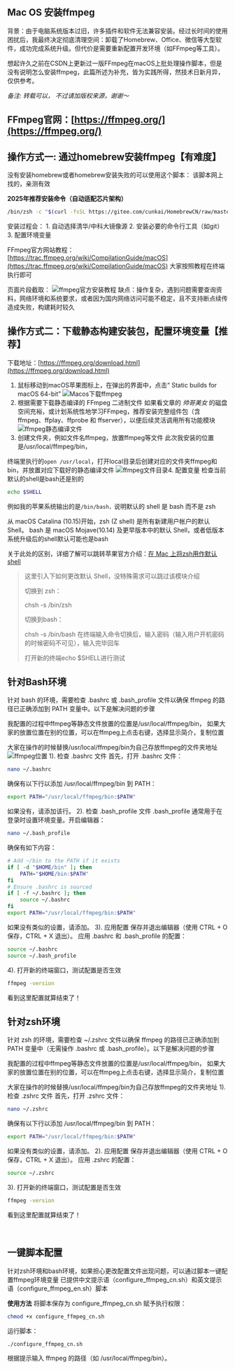 ## Mac OS 安装ffmpeg

背景：由于电脑系统版本过旧，许多插件和软件无法兼容安装。经过长时间的使用困扰后，我最终决定彻底清理空间：卸载了Homebrew、Office、微信等大型软件，成功完成系统升级。但代价是需要重新配置开发环境（如FFmpeg等工具）。

想起许久之前在CSDN上更新过一版FFmpeg在macOS上批处理操作脚本，但是没有说明怎么安装ffmpeg，此篇所述为补充，皆为实践所得，然技术日新月异，仅供参考。

*备注: 转载可以， 不过请加版权来源，谢谢～*

## **FFmpeg官网：[https://ffmpeg.org/](https://ffmpeg.org/)**

## 操作方式一: 通过homebrew安装ffmpeg【有难度】

没有安装homebrew或者homebrew安装失败的可以使用这个脚本：
该脚本网上找的，亲测有效

**2025年推荐安装命令（自动适配芯片架构）**

```bash
/bin/zsh -c "$(curl -fsSL https://gitee.com/cunkai/HomebrewCN/raw/master/Homebrew.sh)"
```

安装过程会：
		1. 自动选择清华/中科大镜像源
	2. 安装必要的命令行工具（如git）
3. 配置环境变量

FFmpeg官方网站教程：[https://trac.ffmpeg.org/wiki/CompilationGuide/macOS](https://trac.ffmpeg.org/wiki/CompilationGuide/macOS)
大家按照教程在终端执行即可

页面片段截取：
![ffmpeg官方安装教程](https://i-blog.csdnimg.cn/direct/2d58346aade04d5b85d41c695283abf8.png)
缺点：操作复杂，遇到问题需要查询资料，网络环境和系统要求，或者因为国内网络访问可能不稳定，且不支持断点续传造成失败，构建耗时较久

## 操作方式二：下载静态构建安装包，配置环境变量【推荐】

下载地址：[https://ffmpeg.org/download.html](https://ffmpeg.org/download.html)
1. 鼠标移动到macOS苹果图标上，在弹出的界面中，点击“
                Static builds for macOS 64-bit”
![Macos下载ffmpeg](https://i-blog.csdnimg.cn/direct/2dfca571f92240f8bb70a1b407a4e04f.png)
2. 根据需要下载静态编译的 FFmpeg 二进制文件
如果看文章的 *帅哥美女* 的磁盘空间充裕，或计划系统性地学习FFmpeg，推荐安装完整组件包（含 ffmpeg、ffplay、ffprobe 和 ffserver），以便后续灵活调用所有功能模块
![ffmpeg静态编译文件](https://i-blog.csdnimg.cn/direct/29d5522aebfe4b12b6abeed769541a85.png)
3. 创建文件夹，例如文件名ffmpeg，放置ffmpeg等文件
此次我安装的位置是/usr/local/ffmpeg/bin，

终端里执行的`open /usr/local`，打开local目录后创建对应的文件夹ffmpeg和bin，并放置对应下载好的静态编译文件
![ffmpeg文件目录](https://i-blog.csdnimg.cn/direct/8ad24da80d71430c9ac1401eaa84d91d.png)4. 配置变量
检查当前默认的shell是bash还是别的

```bash
echo $SHELL 
```
例如我的苹果系统输出的是`/bin/bash，`说明默认的 shell 是 bash 而不是 zsh
​

从 macOS Catalina (10.15)开始，zsh (Z shell) 是所有新建用户帐户的默认 Shell。 
bash 是 macOS Mojave(10.14) 及更早版本中的默认 Shell，或者低版本系统升级后的shell默认可能也是bash

关于此处的区别，详细了解可以跳转苹果官方介绍：[在 Mac 上将zsh用作默认shell](https://support.apple.com/zh-cn/102360) 

> 这里引入下如何更改默认 Shell，没特殊需求可以跳过该模块介绍
> 
> 切换到 zsh：
> 
> chsh -s /bin/zsh
> 
> 切换到bash：
> 
> chsh -s /bin/bash 在终端输入命令切换后，输入密码（输入用户开机密码的时候密码不可见），输入完毕回车
> 
> 打开新的终端echo $SHELL进行测试
## ​针对Bash环境
针对 bash 的环境，需要检查 .bashrc 或 .bash_profile 文件以确保 ffmpeg 的路径已正确添加到 PATH 变量中。以下是解决问题的步骤

我配置的过程中ffmpeg等静态文件放置的位置是/usr/local/ffmpeg/bin，
如果大家的放置位置在别的位置，可以在ffmpeg上点击右键，选择显示简介，复制位置

大家在操作的时候替换/usr/local/ffmpeg/bin为自己存放ffmpeg的文件夹地址
![ffmpeg位置](https://i-blog.csdnimg.cn/direct/c93cad3c55d848fda81ec92002dafdd0.png)
1). 检查 .bashrc 文件
首先，打开 .bashrc 文件：

```bash
nano ~/.bashrc
```

确保有以下行以添加 /usr/local/ffmpeg/bin 到 PATH：

```bash
export PATH="/usr/local/ffmpeg/bin:$PATH"
```

如果没有，请添加该行。
2). 检查 .bash_profile 文件
.bash_profile 通常用于在登录时设置环境变量。开启编辑器：

```bash
nano ~/.bash_profile
```

确保有如下内容：

```bash
# Add ~/bin to the PATH if it exists
if [ -d "$HOME/bin" ]; then
    PATH="$HOME/bin:$PATH"
fi
# Ensure .bashrc is sourced
if [ -f ~/.bashrc ]; then
    source ~/.bashrc
fi
export PATH="/usr/local/ffmpeg/bin:$PATH"
```

如果没有类似的设置，请添加。
3). 应用配置
保存并退出编辑器（使用 CTRL + O 保存，CTRL + X 退出）。
应用 .bashrc 和 .bash_profile 的配置：

```bash
source ~/.bashrc
source ~/.bash_profile
```

4). 打开新的终端窗口，测试配置是否生效

```bash
ffmpeg -version
```

看到这里配置就算结束了！
​

## 针对zsh环境

针对 zsh 的环境，需要检查 ~/.zshrc 文件以确保 ffmpeg 的路径已正确添加到 PATH 变量中（无需操作 .bashrc 或 .bash_profile）。以下是解决问题的步骤

我配置的过程中ffmpeg等静态文件放置的位置是/usr/local/ffmpeg/bin，
如果大家的放置位置在别的位置，可以在ffmpeg上点击右键，选择显示简介，复制位置

大家在操作的时候替换/usr/local/ffmpeg/bin为自己存放ffmpeg的文件夹地址
1). 检查 .zshrc  文件
首先，打开 .zshrc  文件：

```bash
nano ~/.zshrc
```

确保有以下行以添加 /usr/local/ffmpeg/bin 到 PATH：

```bash
export PATH="/usr/local/ffmpeg/bin:$PATH"
```

如果没有类似的设置，请添加。
2). 应用配置
保存并退出编辑器（使用 CTRL + O 保存，CTRL + X 退出）。
应用 .zshrc 的配置：

```bash
source ~/.zshrc
```

3). 打开新的终端窗口，测试配置是否生效

```bash
ffmpeg -version
```

看到这里配置就算结束了！

​

## 一键脚本配置

针对zsh环境和bash环境，如果担心更改配置文件出现问题，可以通过脚本一键配置ffmpeg环境变量
已提供中文提示语（configure_ffmpeg_cn.sh）和英文提示语（configure_ffmpeg_en.sh）脚本

**使用方法**
将脚本保存为 configure_ffmpeg_cn.sh
赋予执行权限：


```bash
chmod +x configure_ffmpeg_cn.sh
```

运行脚本：

```bash
./configure_ffmpeg_cn.sh
```

根据提示输入 ffmpeg 的路径（如 /usr/local/ffmpeg/bin）。


